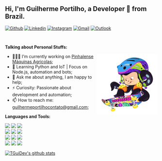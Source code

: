 <!-- Your title -->
## Hi, I'm Guilherme Portilho, a Developer 🚀 from Brazil.

[![Github](https://img.shields.io/badge/-Github-000?style=flat&logo=Github&logoColor=white)](https://github.com/TGuiDev)
[![Linkedin](https://img.shields.io/badge/-LinkedIn-blue?style=flat&logo=Linkedin&logoColor=white)](https://www.linkedin.com/in/guid3v/)
[![Instagram](https://img.shields.io/badge/-Instagram-c13584?style=flat&labelColor=c13584&logo=instagram&logoColor=white)](https://www.instagram.com/gui.dev/)
[![Gmail](https://img.shields.io/badge/-Gmail-c14438?style=flat&logo=Gmail&logoColor=white)](mailto:guilhermeportilhocontato@gmail.com)
[![Outlook](https://img.shields.io/badge/-Outlook-0078D4?style=flat&logo=Microsoft-Outlook&logoColor=white)](mailto:guilhermeportilhocontato@gmail.com)

&nbsp;

**Talking about Personal Stuffs:**

<img width="40%" align="right" alt="Github" src="https://raw.githubusercontent.com/TGuiDev/.github/master/skate.png" />

- 👨🏽‍💻 I’m currently working on [Pinhalense Máquinas Agricolas](https://pinhalense.com.br/);
- 🌱 Learning Python and IoT | Focus on Node.js, automation and bots;
- 💬 Ask me about anything, I am happy to help;
- ⚡️ Curiosity: Passionate about development and automation;
- 📫 How to reach me: guilhermeportilhocontato@gmail.com;

**Languages and Tools:** 

<p>
  
  <code><img width="10%" src="https://www.vectorlogo.zone/logos/bitbucket/bitbucket-ar21.svg"></code>
  <code><img width="10%" src="https://www.vectorlogo.zone/logos/github/github-ar21.svg"></code>
  <code><img width="10%" src="https://www.vectorlogo.zone/logos/git-scm/git-scm-ar21.svg"></code>
  <br />
  <code><img width="10%" src="https://www.vectorlogo.zone/logos/nodejs/nodejs-ar21.svg"></code>
  <code><img width="10%" src="https://www.vectorlogo.zone/logos/tailwindcss/tailwindcss-ar21.svg"></code>
  <code><img width="10%" src="https://www.vectorlogo.zone/logos/reactjs/reactjs-ar21.svg"></code>
  <br />
  <code><img width="10%" src="https://www.vectorlogo.zone/logos/javascript/javascript-ar21.svg"></code>
  <code><img width="10%" src="https://www.vectorlogo.zone/logos/python/python-ar21.svg"></code>
  <code><img width="10%" src="https://www.vectorlogo.zone/logos/php/php-ar21.svg"></code>
  <br />
  <code><img width="10%" src="https://www.vectorlogo.zone/logos/mongodb/mongodb-ar21.svg"></code>
  <code><img width="10%" src="https://www.vectorlogo.zone/logos/mysql/mysql-ar21.svg"></code>
  <code><img width="10%" src="https://www.vectorlogo.zone/logos/sqlite/sqlite-ar21.svg"></code>
  
  <a href="https://github.com/TGuiDev/">
    <img width="55%" alt="TGuiDev's github stats" src="https://github-readme-stats.vercel.app/api?username=TGuiDev&show_icons=true&hide_border=true" />
  </a>
</p>
